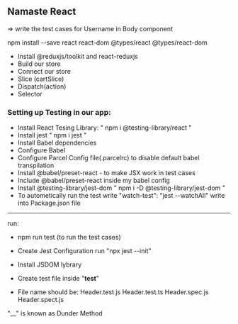 ## Namaste React

=> write the test cases for Username in Body component

npm install --save react react-dom @types/react @types/react-dom

- Install @reduxjs/toolkit and react-reduxjs
- Build our store
- Connect our store
- Slice (cartSlice)
- Dispatch(action)
- Selector

### Setting up Testing in our app:

- Install React Tesing Library: " npm i @testing-library/react "
- Install jest " npm i jest "
- Install Babel dependencies
- Configure Babel
- Configure Parcel Config file(.parcelrc) to disable default babel transpilation
- Install @babel/preset-react - to make JSX work in test cases
- Include @babel/preset-react inside my babel config
- Install @testing-library/jest-dom " npm i -D @testing-library/jest-dom "
- To autometically run the test write "watch-test": "jest --watchAll" write into Package.json file

---

run:

- npm run test (to run the test cases)
- Create Jest Configuration run "npx jest --init"
- Install JSDOM lybrary

- Create test file inside "**test**"
- File name should be:
  Header.test.js
  Header.test.ts
  Header.spec.js
  Header.spect.js

"\_\_" is known as Dunder Method
